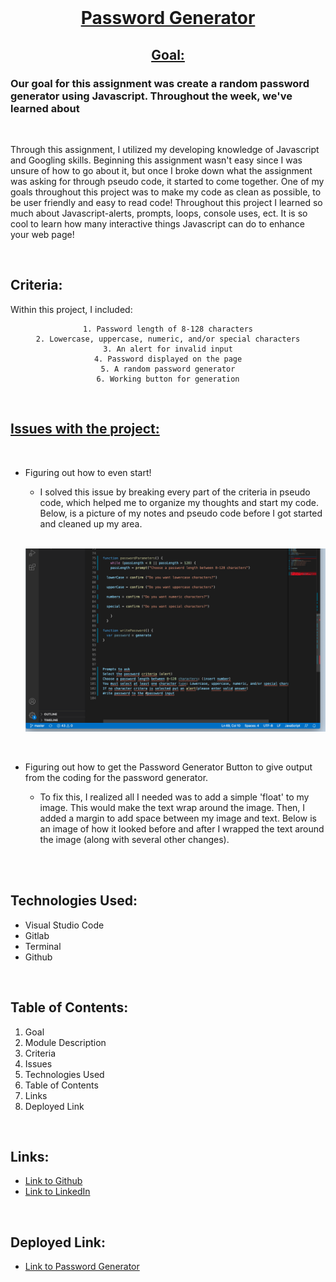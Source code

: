 <br>
<u>

<center>

# Password Generator 

</u>

<u>

## Goal: 

</u>
</center>

### Our goal for this assignment was create a random password generator using Javascript. Throughout the week, we've learned about 

<br>


Through this assignment, I utilized my developing knowledge of Javascript and Googling skills. Beginning this assignment wasn't easy since I was unsure of how to go about it, but once I broke down what the assignment was asking for through pseudo code, it started to come together. One of my goals throughout this project was to make my code as clean as possible, to be user friendly and easy to read code! Throughout this project I learned so much about Javascript-alerts, prompts, loops, console uses, ect. It is so cool to learn how many interactive things Javascript can do to enhance your web page!

<br>



## Criteria:

Within this project, I included:

<center>

```
1. Password length of 8-128 characters
2. Lowercase, uppercase, numeric, and/or special characters
3. An alert for invalid input
4. Password displayed on the page
5. A random password generator
6. Working button for generation
 ```

</center>


<br>

<u>

## Issues with the project:

</u>

<br>

- Figuring out how to even start! 

    -  I solved this issue by breaking every part of the criteria in pseudo code, which helped me to organize my thoughts and start my code. Below, is a picture of my notes and pseudo code before I got started and cleaned up my area.

  <br>

    ![Image](code.png)

   <br>
- Figuring out how to get the Password Generator Button to give output from the coding for the password generator.

    - To fix this, I realized all I needed was to add a simple 'float' to my image. This would make the text wrap around the image. Then, I added a margin to add space between my image and text. Below is an image of how it looked before and after I wrapped the text around the image (along with several other changes).
    


    <br>

<br>

## Technologies Used:

- Visual Studio Code
- Gitlab
- Terminal
- Github

<br>

## Table of Contents:
1. Goal
2. Module Description
3. Criteria
4. Issues
5. Technologies Used
6. Table of Contents
7. Links
8. Deployed Link

<br>

## Links:

- [Link to Github](https://github.com/kellystone4)
- [Link to LinkedIn](https://www.linkedin.com/in/kelly-a-stone/)

<br>

## Deployed Link:
- [Link to Password Generator](https://kellystone4.github.io/generatePass/)
